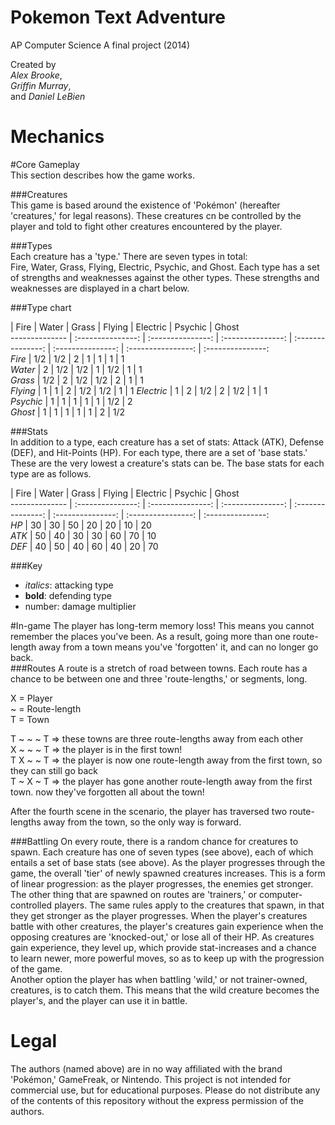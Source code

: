 Pokemon Text Adventure
======================

AP Computer Science A final project (2014)  
  
Created by  
_Alex Brooke_,  
_Griffin Murray_,  
and _Daniel LeBien_  

Mechanics
=========

#Core Gameplay  
This section describes how the game works.
  
###Creatures  
This game is based around the existence of 'Pokémon' (hereafter 'creatures,' for legal reasons). These creatures cn be controlled by the player and told to fight other creatures encountered by the player.  
  
###Types  
Each creature has a 'type.' There are seven types in total:  
Fire, Water, Grass, Flying, Electric, Psychic, and Ghost. Each type has a set of strengths and weaknesses against the other types. These strengths and weaknesses are displayed in a chart below.  
  
###Type chart    
  
 | Fire | Water | Grass | Flying | Electric | Psychic | Ghost  
 -------------- | :---------------: | :---------------: | :---------------: | :---------------: | :---------------: | :----------------: | :---------------:  
 _Fire_ | 1/2 | 1/2 | 2 | 1 | 1 | 1 | 1  
 _Water_ | 2 | 1/2 | 1/2 | 1 | 1/2 | 1 | 1  
 _Grass_ | 1/2 | 2 | 1/2 | 1/2 | 2 | 1 | 1  
 _Flying_ | 1 | 1 | 2 | 1/2 | 1/2 | 1 | 1 
 _Electric_ | 1 | 2 | 1/2 | 2 | 1/2 | 1 | 1  
 _Psychic_ | 1 | 1 | 1 | 1 | 1 | 1/2 | 2  
 _Ghost_ | 1 | 1 | 1 | 1 | 1 | 2 | 1/2
  
###Stats  
In addition to a type, each creature has a set of stats: Attack (ATK), Defense (DEF), and Hit-Points (HP). For each type, there are a set of 'base stats.' These are the very lowest a creature's stats can be. The base stats for each type are as follows.  
  
  | Fire | Water | Grass | Flying | Electric | Psychic | Ghost  
  -------------- | :---------------: | :---------------: | :---------------: | :---------------: | :---------------: | :----------------: | :---------------:  
  _HP_ | 30 | 30 | 50 | 20 | 20 | 10 | 20  
  _ATK_ | 50 | 40 | 30 | 30 | 60 | 70 | 10  
  _DEF_ | 40 | 50 | 40 | 60 | 40 | 20 | 70  
  
###Key
- _italics_: attacking type
- __bold__: defending type
- number: damage multiplier  
  
#In-game
The player has long-term memory loss! This means you cannot remember the places you've been. As a result, going more than one route-length away from a town means you've 'forgotten' it, and can no longer go back.  
###Routes
A route is a stretch of road between towns. Each route has a chance to be between one and three 'route-lengths,' or segments, long.  
  
X = Player  
~ = Route-length  
T = Town  
  
T ~ ~ ~ T => these towns are three route-lengths away from each other  
X ~ ~ ~ T => the player is in the first town!  
T X ~ ~ T => the player is now one route-length away from the first town, so they can still go back  
T ~ X ~ T => the player has gone another route-length away from the first town. now they've forgotten all about the town!  
  
After the fourth scene in the scenario, the player has traversed two route-lengths away from the town, so the only way is forward.  
  
###Battling
On every route, there is a random chance for creatures to spawn. Each creature has one of seven types (see above), each of which entails a set of base stats (see above). As the player progresses through the game, the overall 'tier' of newly spawned creatures increases. This is a form of linear progression: as the player progresses, the enemies get stronger.  
The other thing that are spawned on routes are 'trainers,' or computer-controlled players. The same rules apply to the creatures that spawn, in that they get stronger as the player progresses. 
When the player's creatures battle with other creatures, the player's creatures gain experience when the opposing creatures are 'knocked-out,' or lose all of their HP. As creatures gain experience, they level up, which provide stat-increases and a chance to learn newer, more powerful moves, so as to keep up with the progression of the game.  
Another option the player has when battling 'wild,' or not trainer-owned, creatures, is to catch them. This means that the wild creature becomes the player's, and the player can use it in battle.


Legal
=====
The authors (named above) are in no way affiliated with the brand 'Pokémon,' GameFreak, or Nintendo. This project is not intended for commercial use, but for educational purposes. Please do not distribute any of the contents of this repository without the express permission of the authors. 

